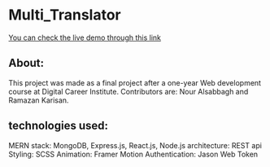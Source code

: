 # Multi_Translator

[You can check the live demo through this link ](https://multi-translator.herokuapp.com/login)

## About:
This project was made as a final project after a one-year Web development course at Digital Career Institute.
Contributors are: Nour Alsabbagh and Ramazan Karisan.

## technologies used:
MERN stack: MongoDB, Express.js, React.js, Node.js
architecture: REST api
Styling: SCSS
Animation: Framer Motion
Authentication: Jason Web Token
